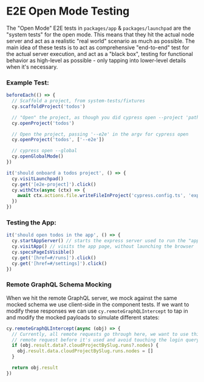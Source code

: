 # E2E Open Mode Testing

The "Open Mode" E2E tests in `packages/app` & `packages/launchpad` are the "system tests" for the open mode. This means that they hit the actual node server and act as a realistic "real world" scenario as much as possible. The main idea of these tests is to act as comprehensive "end-to-end" test for the actual server execution, and act as a "black box", testing for functional behavior as high-level as possible - only tapping into lower-level details when it's necessary.

### Example Test:

```ts
beforeEach(() => {
  // Scaffold a project, from system-tests/fixtures
  cy.scaffoldProject('todos')

  // "Open" the project, as though you did cypress open --project 'path/to/todos'
  cy.openProject('todos')

  // Open the project, passing '--e2e' in the argv for cypress open
  cy.openProject('todos', ['--e2e'])

  // cypress open --global
  cy.openGlobalMode()
})

it('should onboard a todos project', () => {
  cy.visitLaunchpad()
  cy.get('[e2e-project]').click()
  cy.withCtx(async (ctx) => {
    await ctx.actions.file.writeFileInProject('cypress.config.ts', 'export default {}') // Adds a file
  })
})
```

### Testing the App:

```ts
it('should open todos in the app', () => {
  cy.startAppServer() // starts the express server used to run the "app"
  cy.visitApp() // visits the app page, without launching the browser
  cy.specsPageIsVisible()
  cy.get('[href=#/runs]').click()
  cy.get('[href=#/settings]').click()
})
```

### Remote GraphQL Schema Mocking

When we hit the remote GraphQL server, we mock against the same mocked schema we use client-side in the component tests. If we want to modify these responses we can use `cy.remoteGraphQLIntercept` to tap in and modify the mocked payloads to simulate different states:

```ts
cy.remoteGraphQLIntercept(async (obj) => {
  // Currently, all remote requests go through here, we want to use this to modify the
  // remote request before it's used and avoid touching the login query
  if (obj.result.data?.cloudProjectBySlug.runs?.nodes) {
    obj.result.data.cloudProjectBySlug.runs.nodes = []
  }

  return obj.result
})
```
